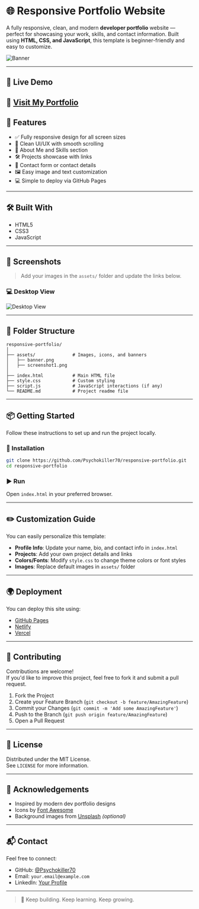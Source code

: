 # 🌐 Responsive Portfolio Website

A fully responsive, clean, and modern **developer portfolio** website — perfect for showcasing your work, skills, and contact information. Built using **HTML, CSS, and JavaScript**, this template is beginner-friendly and easy to customize.

![Banner](assets/banner.png) <!-- Replace with your custom banner -->

---

## 📍 Live Demo

🔗 [Visit My Portfolio](http://portfolio.uca.icu)  
---

## 🚀 Features

- ✅ Fully responsive design for all screen sizes
- 🌙 Clean UI/UX with smooth scrolling
- 🧩 About Me and Skills section
- 🛠️ Projects showcase with links
- 📩 Contact form or contact details
- 🖼️ Easy image and text customization
- 💻 Simple to deploy via GitHub Pages

---

## 🛠️ Built With

- HTML5  
- CSS3  
- JavaScript

---

## 📸 Screenshots

> Add your images in the `assets/` folder and update the links below.

### 💻 Desktop View  
![Desktop View](assets/screenshot-desktop.png)

---

## 📁 Folder Structure

```
responsive-portfolio/
│
├── assets/              # Images, icons, and banners
│   ├── banner.png
│   ├── screenshot1.png
│
├── index.html           # Main HTML file
├── style.css            # Custom styling
├── script.js            # JavaScript interactions (if any)
└── README.md            # Project readme file
```

---

## 📦 Getting Started

Follow these instructions to set up and run the project locally.

### 🔧 Installation

```bash
git clone https://github.com/Psychokiller70/responsive-portfolio.git
cd responsive-portfolio
```

### ▶️ Run

Open `index.html` in your preferred browser.

---

## ✏️ Customization Guide

You can easily personalize this template:

- **Profile Info**: Update your name, bio, and contact info in `index.html`
- **Projects**: Add your own project details and links
- **Colors/Fonts**: Modify `style.css` to change theme colors or font styles
- **Images**: Replace default images in `assets/` folder

---

## 🌍 Deployment

You can deploy this site using:

- [GitHub Pages](https://pages.github.com/)
- [Netlify](https://www.netlify.com/)
- [Vercel](https://vercel.com/)

---

## 🙌 Contributing

Contributions are welcome!  
If you'd like to improve this project, feel free to fork it and submit a pull request.

1. Fork the Project  
2. Create your Feature Branch (`git checkout -b feature/AmazingFeature`)  
3. Commit your Changes (`git commit -m 'Add some AmazingFeature'`)  
4. Push to the Branch (`git push origin feature/AmazingFeature`)  
5. Open a Pull Request  

---

## 🧾 License

Distributed under the MIT License.  
See `LICENSE` for more information.

---

## 🙏 Acknowledgements

- Inspired by modern dev portfolio designs  
- Icons by [Font Awesome](https://fontawesome.com/)  
- Background images from [Unsplash](https://unsplash.com/) *(optional)*

---

## 📬 Contact

Feel free to connect:

- GitHub: [@Psychokiller70](https://github.com/Psychokiller70)  
- Email: `your.email@example.com`  
- LinkedIn: [Your Profile](https://linkedin.com/in/your-profile)

---

> 🚀 Keep building. Keep learning. Keep growing.
